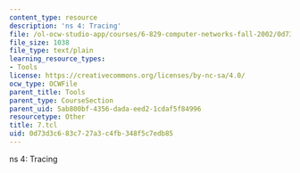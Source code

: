 ```yaml
---
content_type: resource
description: 'ns 4: Tracing'
file: /ol-ocw-studio-app/courses/6-829-computer-networks-fall-2002/0d73d3c683c727a3c4fb348f5c7edb85_7.tcl
file_size: 1038
file_type: text/plain
learning_resource_types:
- Tools
license: https://creativecommons.org/licenses/by-nc-sa/4.0/
ocw_type: OCWFile
parent_title: Tools
parent_type: CourseSection
parent_uid: 5ab800bf-4356-dada-eed2-1cdaf5f84996
resourcetype: Other
title: 7.tcl
uid: 0d73d3c6-83c7-27a3-c4fb-348f5c7edb85
---
```

ns 4: Tracing